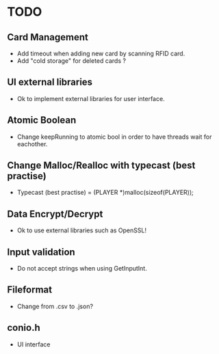 # TODO

## Card Management
- Add timeout when adding new card by scanning RFID card. 
- Add "cold storage" for deleted cards ?

## UI external libraries
- Ok to implement external libraries for user interface. 

## Atomic Boolean
- Change keepRunning to atomic bool in order to have threads wait for eachother. 

## Change Malloc/Realloc with typecast (best practise)
- Typecast (best practise) = (PLAYER *)malloc(sizeof(PLAYER));

## Data Encrypt/Decrypt
- Ok to use external libraries such as OpenSSL!

## Input validation
- Do not accept strings when using GetInputInt.

## Fileformat
- Change from .csv to .json? 

## conio.h
- UI interface




